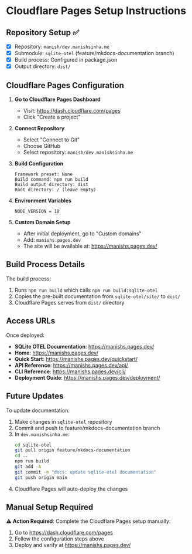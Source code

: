 # Cloudflare Pages Setup Instructions

## Repository Setup ✅
- [x] Repository: `manish/dev.manishsinha.me`
- [x] Submodule: `sqlite-otel` (feature/mkdocs-documentation branch)
- [x] Build process: Configured in package.json
- [x] Output directory: `dist/`

## Cloudflare Pages Configuration

1. **Go to Cloudflare Pages Dashboard**
   - Visit: https://dash.cloudflare.com/pages
   - Click "Create a project"

2. **Connect Repository**
   - Select "Connect to Git"
   - Choose GitHub
   - Select repository: `manish/dev.manishsinha.me`

3. **Build Configuration**
   ```
   Framework preset: None
   Build command: npm run build
   Build output directory: dist
   Root directory: / (leave empty)
   ```

4. **Environment Variables**
   ```
   NODE_VERSION = 18
   ```

5. **Custom Domain Setup**
   - After initial deployment, go to "Custom domains"
   - Add: `manishs.pages.dev`
   - The site will be available at: https://manishs.pages.dev/

## Build Process Details

The build process:
1. Runs `npm run build` which calls `npm run build:sqlite-otel`
2. Copies the pre-built documentation from `sqlite-otel/site/` to `dist/`
3. Cloudflare Pages serves from `dist/` directory

## Access URLs

Once deployed:
- **SQLite OTEL Documentation**: https://manishs.pages.dev/
- **Home**: https://manishs.pages.dev/
- **Quick Start**: https://manishs.pages.dev/quickstart/
- **API Reference**: https://manishs.pages.dev/api/
- **CLI Reference**: https://manishs.pages.dev/cli/
- **Deployment Guide**: https://manishs.pages.dev/deployment/

## Future Updates

To update documentation:
1. Make changes in `sqlite-otel` repository
2. Commit and push to feature/mkdocs-documentation branch
3. In `dev.manishsinha.me`:
   ```bash
   cd sqlite-otel
   git pull origin feature/mkdocs-documentation
   cd ..
   npm run build
   git add -A
   git commit -m "docs: update sqlite-otel documentation"
   git push origin main
   ```
4. Cloudflare Pages will auto-deploy the changes

## Manual Setup Required

⚠️ **Action Required**: Complete the Cloudflare Pages setup manually:
1. Go to https://dash.cloudflare.com/pages
2. Follow the configuration steps above
3. Deploy and verify at https://manishs.pages.dev/